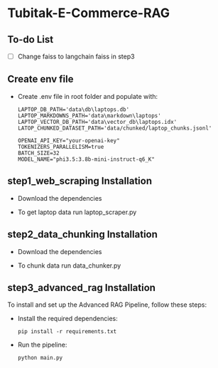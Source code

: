 # Tubitak-E-Commerce-RAG

## To-do List

- [ ] Change faiss to langchain faiss in step3

## Create env file

- Create .env file in root folder and populate with:

  ```shell
  LAPTOP_DB_PATH='data\db\laptops.db'
  LAPTOP_MARKDOWNS_PATH='data\markdown\laptops'
  LAPTOP_VECTOR_DB_PATH='data\vector_db\laptops.idx'
  LATOP_CHUNKED_DATASET_PATH='data/chunked/laptop_chunks.jsonl'

  OPENAI_API_KEY="your-openai-key"
  TOKENIZERS_PARALLELISM=true
  BATCH_SIZE=32
  MODEL_NAME="phi3.5:3.8b-mini-instruct-q6_K"
  ```

## step1_web_scraping Installation

- Download the dependencies

- To get laptop data run laptop_scraper.py

## step2_data_chunking Installation

- Download the dependencies

- To chunk data run data_chunker.py

## step3_advanced_rag Installation

To install and set up the Advanced RAG Pipeline, follow these steps:

- Install the required dependencies:

  ```shell
  pip install -r requirements.txt
  ```

- Run the pipeline:

  ```shell
  python main.py
  ```
